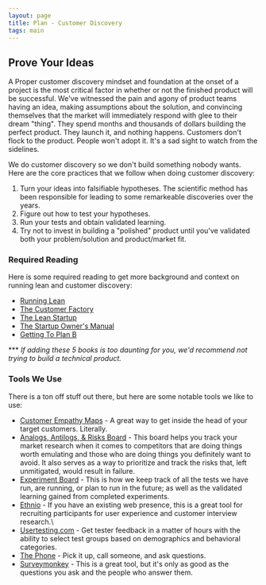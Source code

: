 ```yaml
---
layout: page
title: Plan - Customer Discovery
tags: main
---
```


## Prove Your Ideas
A Proper customer discovery mindset and foundation at the onset of a project is the most critical factor in whether or not the finished product will be successful. We've witnessed the pain and agony of product teams having an idea, making assumptions about the solution, and convincing themselves that the market will immediately respond with glee to their dream "thing". They spend months and thousands of dollars building the perfect product. They launch it, and nothing happens. Customers don't flock to the product. People won't adopt it. It's a sad sight to watch from the sidelines. 

We do customer discovery so we don't build something nobody wants. Here are the core practices that we follow when doing customer discovery:

1. Turn your ideas into falsifiable hypotheses. The scientific method has been responsible for leading to some remarkeable discoveries over the years. 
2. Figure out how to test your hypotheses. 
3. Run your tests and obtain validated learning. 
4. Try not to invest in building a "polished" product until you've validated both your problem/solution and product/market fit. 

### Required Reading
Here is some required reading to get more background and context on running lean and customer discovery:

* [Running Lean](http://www.amazon.com/Running-Lean-Iterate-Works-Series/dp/1449305172/ref=sr_1_1?ie=UTF8&qid=1382719572&sr=8-1&keywords=running+lean)
* [The Customer Factory](http://unbouncepages.com/the-customer-factory/)
* [The Lean Startup](http://www.amazon.com/The-Lean-Startup-Entrepreneurs-Continuous/dp/0307887898/ref=sr_1_1?ie=UTF8&qid=1382719644&sr=8-1&keywords=Lean+startup)
* [The Startup Owner's Manual](http://www.amazon.com/The-Startup-Owners-Manual-Step-By-Step/dp/0984999302/ref=sr_1_1?ie=UTF8&qid=1382719666&sr=8-1&keywords=startup+owners+manual)
* [Getting To Plan B](http://www.amazon.com/Getting-Plan-Breaking-Through-Business/dp/1422126692/ref=sr_1_1?ie=UTF8&qid=1382719694&sr=8-1&keywords=getting+to+plan+B)

*** *If adding these 5 books is too daunting for you, we'd recommend not trying to build a technical product.* 

### Tools We Use
There is a ton off stuff out there, but here are some notable tools we like to use:

* [Customer Empathy Maps](#link) - A great way to get inside the head of your target customers. Literally.
* [Analogs, Antilogs, & Risks Board](#link) - This board helps you track your market research when it comes to competitors that are doing things worth emulating and those who are doing things you definitely want to avoid. It also serves as a way to prioritize and track the risks that, left unmitigated, would result in failure. 
* [Experiment Board](#link) - This is how we keep track of all the tests we have run, are running, or plan to run in the future; as well as the validated learning gained from completed experiments. 
* [Ethnio](http://ethn.io/) - If you have an existing web presence, this is a great tool for recruiting participants for user experience and customer interview research.\
* [Usertesting.com](http://www.usertesting.com/) - Get tester feedback in a matter of hours with the ability to select test groups based on demographics and behavioral categories. 
* [The Phone](http://en.wikipedia.org/wiki/Telephone) - Pick it up, call someone, and ask questions. 
* [Surveymonkey](https://www.surveymonkey.com/) - This is a great tool, but it's only as good as the questions you ask and the people who answer them. 
